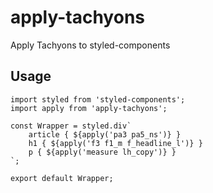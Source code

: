 # apply-tachyons

Apply Tachyons to styled-components

## Usage

```shell
import styled from 'styled-components';
import apply from 'apply-tachyons';

const Wrapper = styled.div`
    article { ${apply('pa3 pa5_ns')} }
    h1 { ${apply('f3 f1_m f_headline_l')} }
    p { ${apply('measure lh_copy')} }
`;

export default Wrapper;
```